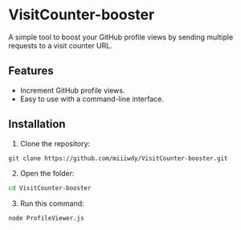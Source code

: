 # VisitCounter-booster

A simple tool to boost your GitHub profile views by sending multiple requests to a visit counter URL.

## Features
- Increment GitHub profile views.
- Easy to use with a command-line interface.

## Installation
1. Clone the repository:
  ```bash
  git clone https://github.com/miiiwdy/VisitCounter-booster.git
  ```
2. Open the folder:
  ```bash
  cd VisitCounter-booster
  ```
3. Run this command:
  ```bash
  node ProfileViewer.js
  ```
